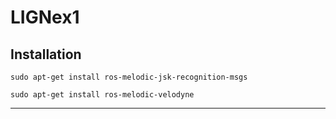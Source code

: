 # LIGNex1


## Installation

```
sudo apt-get install ros-melodic-jsk-recognition-msgs

sudo apt-get install ros-melodic-velodyne

```
---
